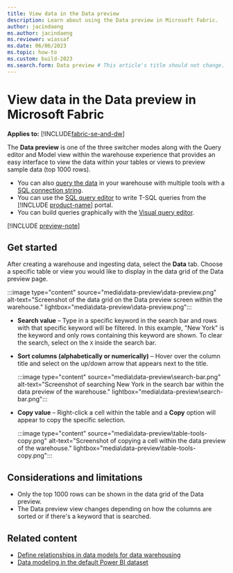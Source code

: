 ```yaml
---
title: View data in the Data preview
description: Learn about using the Data preview in Microsoft Fabric.
author: jacindaeng
ms.author: jacindaeng
ms.reviewer: wiassaf
ms.date: 06/06/2023
ms.topic: how-to
ms.custom: build-2023
ms.search.form: Data preview # This article's title should not change. If so, contact engineering.
---
```

# View data in the Data preview in Microsoft Fabric

**Applies to:** [!INCLUDE[fabric-se-and-dw](includes/applies-to-version/fabric-se-and-dw.md)]

The **Data preview** is one of the three switcher modes along with the Query editor and Model view within the warehouse experience that provides an easy interface to view the data within your tables or views to preview sample data (top 1000 rows).

- You can also [query the data](query-warehouse.md) in your warehouse with multiple tools with a [SQL connection string](connectivity.md).
- You can use the [SQL query editor](sql-query-editor.md) to write T-SQL queries from the [!INCLUDE [product-name](../includes/product-name.md)] portal.
- You can build queries graphically with the [Visual query editor](visual-query-editor.md).

[!INCLUDE [preview-note](../includes/preview-note.md)]

## Get started

After creating a warehouse and ingesting data, select the **Data** tab. Choose a specific table or view you would like to display in the data grid of the Data preview page.

:::image type="content" source="media\data-preview\data-preview.png" alt-text="Screenshot of the data grid on the Data preview screen within the warehouse." lightbox="media\data-preview\data-preview.png":::

 - **Search value** – Type in a specific keyword in the search bar and rows with that specific keyword will be filtered. In this example, "New York" is the keyword and only rows containing this keyword are shown. To clear the search, select on the `X` inside the search bar.

 - **Sort columns (alphabetically or numerically)** – Hover over the column title and select on the up/down arrow that appears next to the title. 

    :::image type="content" source="media\data-preview\search-bar.png" alt-text="Screenshot of searching New York in the search bar within the data preview of the warehouse." lightbox="media\data-preview\search-bar.png":::

 - **Copy value** – Right-click a cell within the table and a **Copy** option will appear to copy the specific selection. 

    :::image type="content" source="media\data-preview\table-tools-copy.png" alt-text="Screenshot of copying a cell within the data preview of the warehouse." lightbox="media\data-preview\table-tools-copy.png":::

## Considerations and limitations

 - Only the top 1000 rows can be shown in the data grid of the Data preview. 
 - The Data preview view changes depending on how the columns are sorted or if there's a keyword that is searched. 

## Related content

 - [Define relationships in data models for data warehousing](data-modeling-defining-relationships.md)
 - [Data modeling in the default Power BI dataset](default-power-bi-semantic-model.md)
